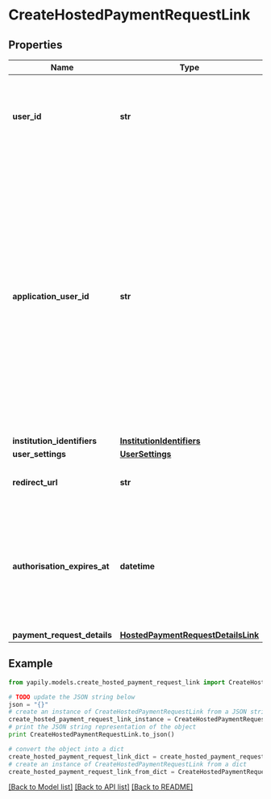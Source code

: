 # CreateHostedPaymentRequestLink


## Properties
Name | Type | Description | Notes
------------ | ------------- | ------------- | -------------
**user_id** | **str** | __Conditional__. Yapily Identifier for the &#x60;User&#x60; returned by the create user step POST /users. You must either provide &#x60;userId&#x60; or &#x60;applicationUserId&#x60;. | [optional] 
**application_user_id** | **str** | __Conditional__. Your own &#x60;User&#x60; reference. If you want to work with their own unique references for individual PSUs then you can use the &#x60;applicationUserId&#x60; property to provide that value. Where Yapily does not already have a Yapily userId that matches the supplied &#x60;applicationUserId&#x60;, then a new Yapily userId is created automatically and linked to the &#x60;applicationUserId&#x60; value. You must either provide userId or &#x60;applicationUserId&#x60;. | [optional] 
**institution_identifiers** | [**InstitutionIdentifiers**](InstitutionIdentifiers.md) |  | 
**user_settings** | [**UserSettings**](UserSettings.md) |  | [optional] 
**redirect_url** | **str** | URL of your server to redirect the user after completion of the payment flow. | 
**authorisation_expires_at** | **datetime** | The date and time that the authorisation expires. Must be between 10 minutes and 30 days in the future. If not specified, the authorisation URL will expire 10 minutes after creation. | [optional] 
**payment_request_details** | [**HostedPaymentRequestDetailsLink**](HostedPaymentRequestDetailsLink.md) |  | 

## Example

```python
from yapily.models.create_hosted_payment_request_link import CreateHostedPaymentRequestLink

# TODO update the JSON string below
json = "{}"
# create an instance of CreateHostedPaymentRequestLink from a JSON string
create_hosted_payment_request_link_instance = CreateHostedPaymentRequestLink.from_json(json)
# print the JSON string representation of the object
print CreateHostedPaymentRequestLink.to_json()

# convert the object into a dict
create_hosted_payment_request_link_dict = create_hosted_payment_request_link_instance.to_dict()
# create an instance of CreateHostedPaymentRequestLink from a dict
create_hosted_payment_request_link_from_dict = CreateHostedPaymentRequestLink.from_dict(create_hosted_payment_request_link_dict)
```
[[Back to Model list]](../README.md#documentation-for-models) [[Back to API list]](../README.md#documentation-for-api-endpoints) [[Back to README]](../README.md)


